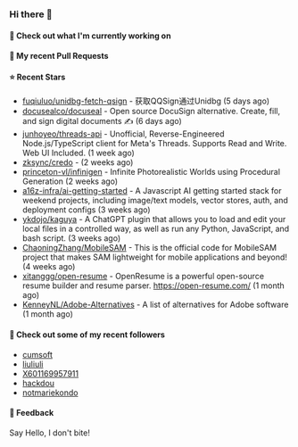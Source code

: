 ### Hi there 👋

#### 👷 Check out what I'm currently working on

#### 🔨 My recent Pull Requests


#### ⭐ Recent Stars

- [fuqiuluo/unidbg-fetch-qsign](https://github.com/fuqiuluo/unidbg-fetch-qsign) - 获取QQSign通过Unidbg (5 days ago)
- [docusealco/docuseal](https://github.com/docusealco/docuseal) - Open source DocuSign alternative. Create, fill, and sign digital documents ✍️ (6 days ago)
- [junhoyeo/threads-api](https://github.com/junhoyeo/threads-api) - Unofficial, Reverse-Engineered Node.js/TypeScript client for Meta&#39;s Threads. Supports Read and Write. Web UI Included. (1 week ago)
- [zksync/credo](https://github.com/zksync/credo) -  (2 weeks ago)
- [princeton-vl/infinigen](https://github.com/princeton-vl/infinigen) - Infinite Photorealistic Worlds using Procedural Generation (2 weeks ago)
- [a16z-infra/ai-getting-started](https://github.com/a16z-infra/ai-getting-started) - A Javascript AI getting started stack for weekend projects, including image/text models, vector stores, auth, and deployment configs (3 weeks ago)
- [ykdojo/kaguya](https://github.com/ykdojo/kaguya) - A ChatGPT plugin that allows you to load and edit your local files in a controlled way, as well as run any Python, JavaScript, and bash script. (3 weeks ago)
- [ChaoningZhang/MobileSAM](https://github.com/ChaoningZhang/MobileSAM) - This is the official code for MobileSAM project that makes SAM lightweight for mobile applications and beyond! (4 weeks ago)
- [xitanggg/open-resume](https://github.com/xitanggg/open-resume) - OpenResume is a powerful open-source resume builder and resume parser. https://open-resume.com/ (1 month ago)
- [KenneyNL/Adobe-Alternatives](https://github.com/KenneyNL/Adobe-Alternatives) - A list of alternatives for Adobe software (1 month ago)

#### 👯 Check out some of my recent followers

- [cumsoft](https://github.com/cumsoft)
- [liuliuli](https://github.com/liuliuli)
- [X601169957911](https://github.com/X601169957911)
- [hackdou](https://github.com/hackdou)
- [notmariekondo](https://github.com/notmariekondo)

#### 💬 Feedback

Say Hello, I don't bite!